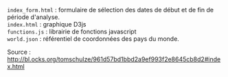 `index_form.html` : formulaire de sélection des dates de début et de fin de période d'analyse.  
`index.html` : graphique D3js  
`functions.js` : librairie de fonctions javascript  
`world.json` : référentiel de coordonnées des pays du monde.  

Source : http://bl.ocks.org/tomschulze/961d57bd1bbd2a9ef993f2e8645cb8d2#index.html
